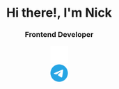 
<div id="header" align="center">
  <h1>Hi there!, I'm Nick</h1>
  <h3>Frontend Developer</h3>
</div>

<div align="center">
  <a href="https://vk.com/id119285699">
    <img src="img/VKLogo.svg" alt="logo" height=40px>
  </a>
</div>
<div align="center">
  <a href="https://t.me/BlaZzzee">
    <img src="img/telegram-color.svg" alt="logo" height=40px>
  </a>
</div>
<!--
**Nikita-BlaZe/Nikita-Blaze** is a ✨ _special_ ✨ repository because its `README.md` (this file) appears on your GitHub profile.

Here are some ideas to get you started:

- 🔭 I’m currently working on ...
- 🌱 I’m currently learning ...
- 👯 I’m looking to collaborate on ...
- 🤔 I’m looking for help with ...
- 💬 Ask me about ...
- 📫 How to reach me: ...
- 😄 Pronouns: ...
- ⚡ Fun fact: ...
-->
